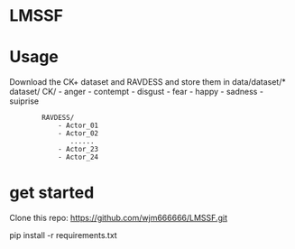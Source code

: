 # LMSSF
# Usage
 Download the CK+ dataset and RAVDESS and store them in data/dataset/*
    dataset/
            CK/
                - anger
                - contempt
                - disgust
                - fear
                - happy
                - sadness
                - suiprise
    
            RAVDESS/
                - Actor_01
                - Actor_02
                   ......
                - Actor_23
                - Actor_24
# get started
Clone this repo:
 https://github.com/wjm666666/LMSSF.git

pip install -r requirements.txt

